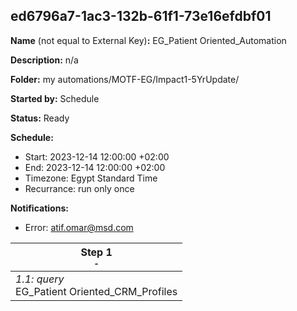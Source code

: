 ## ed6796a7-1ac3-132b-61f1-73e16efdbf01

**Name** (not equal to External Key)**:** EG_Patient Oriented_Automation


**Description:** n/a

**Folder:** my automations/MOTF-EG/Impact1-5YrUpdate/

**Started by:** Schedule

**Status:** Ready

**Schedule:**

* Start: 2023-12-14 12:00:00 +02:00
* End: 2023-12-14 12:00:00 +02:00
* Timezone: Egypt Standard Time
* Recurrance: run only once

**Notifications:**

* Error: atif.omar@msd.com

| Step 1<br>_<small>-</small>_ |
| --- |
| _1.1: query_<br>EG_Patient Oriented_CRM_Profiles |
